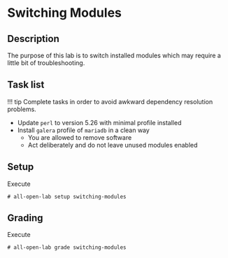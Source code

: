 # Switching Modules

## Description
The purpose of this lab is to switch installed modules which may require a little bit of troubleshooting.

## Task list

!!! tip
    Complete tasks in order to avoid awkward dependency resolution problems.

* Update `perl` to version 5.26 with minimal profile installed
* Install `galera` profile of `mariadb` in a clean way
    * You are allowed to remove software
    * Act deliberately and do not leave unused modules enabled

## Setup
Execute
```console
# all-open-lab setup switching-modules
```

## Grading
Execute
```console
# all-open-lab grade switching-modules
```

